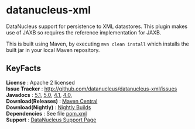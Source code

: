 datanucleus-xml
===============

DataNucleus support for persistence to XML datastores. This plugin makes use of JAXB so requires the reference implementation for JAXB.

This is built using Maven, by executing `mvn clean install` which installs the built jar in your local Maven repository.


KeyFacts
--------
__License__ : Apache 2 licensed  
__Issue Tracker__ : http://github.com/datanucleus/datanucleus-xml/issues  
__Javadocs__ : [5.1](http://www.datanucleus.org/javadocs/store.xml/5.1/), [5.0](http://www.datanucleus.org/javadocs/store.xml/5.0/), [4.1](http://www.datanucleus.org/javadocs/store.xml/4.1/), [4.0](http://www.datanucleus.org/javadocs/store.xml/4.0/),  
__Download(Releases)__ : [Maven Central](http://central.maven.org/maven2/org/datanucleus/datanucleus-xml)  
__Download(Nightly)__ : [Nightly Builds](http://www.datanucleus.org/downloads/maven2-nightly/org/datanucleus/datanucleus-xml)  
__Dependencies__ : See file [pom.xml](pom.xml)  
__Support__ : [DataNucleus Support Page](http://www.datanucleus.org/support.html)  
